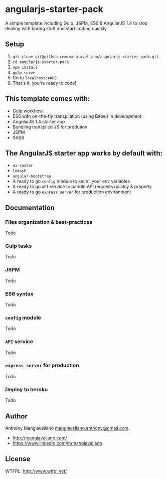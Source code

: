 # angularjs-starter-pack

A simple template including Gulp, JSPM, ES6 & AngularJS 1.4 to stop dealing with boring stuff and start coding quickly.

## Setup

1. `git clone git@github.com:mangiavellano/angularjs-starter-pack.git`
2. `cd angularjs-starter-pack`
3. `npm install`
4. `gulp serve`
5. Go to `localhost:4000`
6. That's it, you're ready to code!

## This template comes with:

* Gulp workflow
* ES6 with on-the-fly transpilation (using Babel) in development
* AngularJS 1.4 starter app
* Bundling transpiled JS for prodution
* JSPM
* SASS

## The AngularJS starter app works by default with:

* `ui-router`
* `lodash`
* `angular-bootstrap`
* A ready to go `config` module to set all your env variables
* A ready to go `API` service to handle API requests quickly & properly
* A ready to go `express server` for production environment

## Documentation

### Files organization & best-practices 

Todo

### Gulp tasks

Todo

### JSPM

Todo

### ES6 syntax

Todo

### `config` module

Todo

### `API` service

Todo

### `express server` for production

Todo

### Deploy to heroku

Todo

## Author

Anthony Mangiavellano <mangiavellano.anthony@gmail.com>.
 - http://mangiavellano.com/
 - https://www.linkedin.com/in/mangiavellano

## License

WTFPL. http://www.wtfpl.net/
